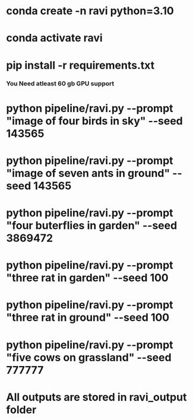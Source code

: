 
# conda create -n ravi python=3.10
# conda activate ravi
# pip install -r requirements.txt


### You Need atleast 60 gb GPU support

# python pipeline/ravi.py --prompt "image of four birds in sky" --seed 143565
# python pipeline/ravi.py --prompt "image of seven ants in ground" --seed 143565
# python pipeline/ravi.py --prompt "four buterflies in garden"  --seed 3869472
# python pipeline/ravi.py --prompt "three rat in garden"  --seed 100
# python pipeline/ravi.py --prompt "three rat in ground"  --seed 100
# python pipeline/ravi.py --prompt "five cows on grassland"  --seed 777777


# All outputs are stored in ravi_output folder